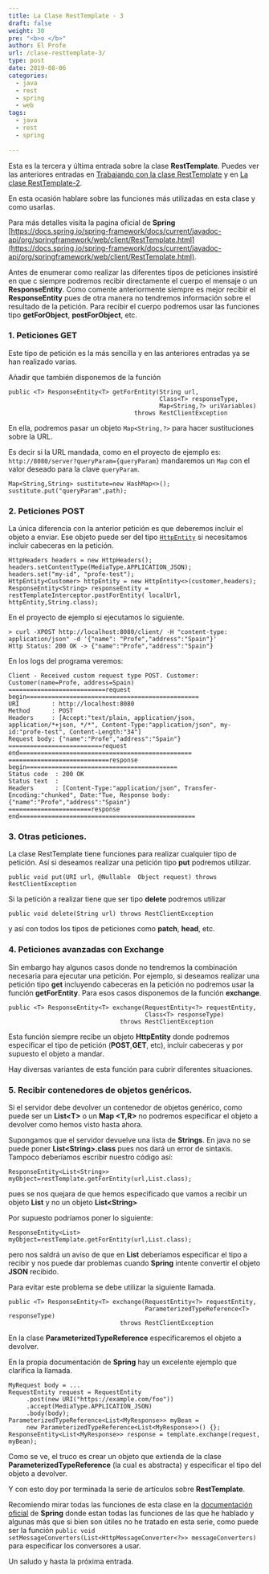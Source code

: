 ```yaml
---
title: La Clase RestTemplate - 3 
draft: false
weight: 30
pre: "<b>o </b>"
author: El Profe
url: /clase-resttemplate-3/
type: post
date: 2019-08-06
categories:
  - java
  - rest
  - spring
  - web
tags:  
  - java
  - rest
  - spring
 
---
```


Esta es la tercera y última  entrada sobre la clase **RestTemplate**. Puedes ver las anteriores entradas en [Trabajando con la clase RestTemplate](/2019/08/03/trabajando-con-la-clase-resttemplate/) y en
[La clase RestTemplate-2](/clase-resttemplate-2/).

En esta ocasión hablare sobre las funciones más utilizadas en esta clase y como usarlas.

Para más detalles visita la pagina oficial de **Spring** [https://docs.spring.io/spring-framework/docs/current/javadoc-api/org/springframework/web/client/RestTemplate.html](https://docs.spring.io/spring-framework/docs/current/javadoc-api/org/springframework/web/client/RestTemplate.html). 

Antes de enumerar como realizar las diferentes tipos de peticiones insistiré en que c siempre podremos recibir directamente el cuerpo el mensaje  o un **ResponseEntity**. Como comente anteriormente siempre es mejor recibir el **ResponseEntity** pues de otra manera no tendremos información sobre el resultado de la petición.  Para recibir el cuerpo podremos usar las funciones tipo **getForObject**,  **postForObject**, etc.

### 1. Peticiones GET

Este tipo de petición es la más sencilla y en las anteriores entradas ya se han realizado varias.

Añadir que también disponemos de la función

```
public <T> ResponseEntity<T> getForEntity(String url,
                                          Class<T> responseType,
                                          Map<String,?> uriVariables)
                                   throws RestClientException
```

En ella, podremos pasar un objeto `Map<String,?>` para hacer sustituciones sobre la URL.

Es decir si la URL mandada, como en el proyecto de ejemplo es: `http://8080/server?queryParam={queryParam}` mandaremos un `Map`  con el valor deseado para la clave `queryParam`.

```
Map<String,String> sustitute=new HashMap<>();
sustitute.put("queryParam",path);
```

### 2. Peticiones POST

La única diferencia con la anterior petición es que deberemos incluir el objeto a enviar. Ese objeto puede ser del tipo  [`HttpEntity`](https://docs.spring.io/spring-framework/docs/current/javadoc-api/org/springframework/http/HttpEntity.html)  si necesitamos incluir cabeceras en la petición.

```
HttpHeaders headers = new HttpHeaders();
headers.setContentType(MediaType.APPLICATION_JSON);
headers.set("my-id", "profe-test");
HttpEntity<Customer> httpEntity = new HttpEntity<>(customer,headers);
ResponseEntity<String> responseEntity = restTemplateInterceptor.postForEntity( localUrl, httpEntity,String.class);
```
En el proyecto de ejemplo si ejecutamos lo siguiente.
```
> curl -XPOST http://localhost:8080/client/ -H "content-type: application/json" -d '{"name": "Profe","address":"Spain"}'
Http Status: 200 OK -> {"name":"Profe","address":"Spain"}
```

En los logs del programa veremos:

```
Client - Received custom request type POST. Customer: Customer(name=Profe, address=Spain)
===========================request begin================================================
URI         : http://localhost:8080
Method      : POST
Headers     : [Accept:"text/plain, application/json, application/*+json, */*", Content-Type:"application/json", my-id:"profe-test", Content-Length:"34"]
Request body: {"name":"Profe","address":"Spain"}
==========================request end================================================
============================response begin==========================================
Status code  : 200 OK
Status text  : 
Headers      : [Content-Type:"application/json", Transfer-Encoding:"chunked", Date:"Tue, Response body: {"name":"Profe","address":"Spain"}
=======================response end=================================================

```



### 3. Otras peticiones.

La clase RestTemplate tiene funciones para realizar cualquier tipo de petición. Así si deseamos realizar una petición tipo **put** podremos utilizar.

```
public void put(URI url, @Nullable  Object request) throws RestClientException
```

Si la petición a realizar tiene que ser tipo **delete** podremos utilizar 

```
public void delete(String url) throws RestClientException
```

y así con todos los tipos de peticiones como **patch**, **head**, etc.


### 4. Peticiones avanzadas con Exchange

Sin embargo hay algunos casos donde no tendremos la combinación necesaria para ejecutar una petición. Por ejemplo, si deseamos realizar una petición tipo **get** incluyendo cabeceras en la petición no podremos usar la función **getForEntity**. Para esos casos disponemos de la función **exchange**. 

```
public <T> ResponseEntity<T> exchange(RequestEntity<?> requestEntity,
                                      Class<T> responseType)
                               throws RestClientException
```

Esta función siempre recibe un objeto **HttpEntity** donde podremos especificar el tipo de petición (**POST**,**GET**, etc), incluir cabeceras y por supuesto el objeto a mandar.

Hay diversas variantes de esta función para cubrir diferentes situaciones.

### 5. Recibir contenedores de  objetos genéricos.

Si el servidor debe devolver un contenedor de objetos genérico, como puede  ser un **List\<T>**  o un **Map <T,R>** no podremos especificar el objeto a devolver como hemos visto hasta ahora.

Supongamos que el servidor devuelve una lista de **Strings**. En java no se puede poner **List\<String>.class** pues nos dará un error de sintaxis. Tampoco deberíamos escribir nuestro código así:

```
ResponseEntity<List<String>> myObject=restTemplate.getForEntity(url,List.class);
```

pues se nos quejara de que hemos especificado que vamos a recibir un objeto **List** y no un objeto **List\<String>**

Por supuesto podríamos poner lo siguiente:

```
ResponseEntity<List> myObject=restTemplate.getForEntity(url,List.class);
```

pero nos saldrá un aviso de que en **List** deberíamos especificar el tipo a recibir y nos puede dar problemas cuando **Spring** intente  convertir el objeto **JSON** recibido.

Para evitar este problema se debe utilizar la siguiente llamada.

```
public <T> ResponseEntity<T> exchange(RequestEntity<?> requestEntity,
                                      ParameterizedTypeReference<T> responseType)
                               throws RestClientException
```

En la clase **ParameterizedTypeReference** especificaremos el objeto  a devolver.

En la propia documentación de **Spring** hay un excelente ejemplo que clarifica la llamada.

```
MyRequest body = ...
RequestEntity request = RequestEntity
     .post(new URI("https://example.com/foo"))
     .accept(MediaType.APPLICATION_JSON)
     .body(body);
ParameterizedTypeReference<List<MyResponse>> myBean =
     new ParameterizedTypeReference<List<MyResponse>>() {};
ResponseEntity<List<MyResponse>> response = template.exchange(request, myBean);
```

Como se ve, el truco es crear un objeto que extienda de la clase **ParameterizedTypeReference** (la cual es abstracta) y especificar el tipo del objeto a devolver. 



Y con esto doy por terminada la serie de artículos sobre **RestTemplate**.

Recomiendo mirar todas las funciones de esta clase en la [documentación oficial](https://docs.spring.io/spring-framework/docs/current/javadoc-api/org/springframework/web/client/RestTemplate.html) de **Spring** donde estan todas las funciones de las que he hablado y algunas más que si bien son útiles no he tratado en esta serie, como puede ser la función `public void setMessageConverters(List<HttpMessageConverter<?>> messageConverters) `para especificar los conversores a usar.

Un saludo y hasta la próxima entrada.